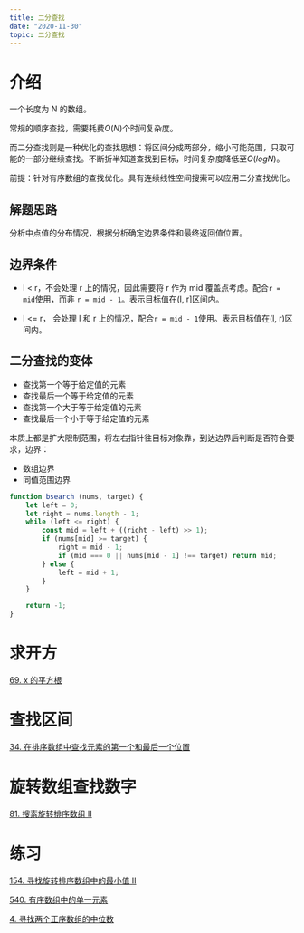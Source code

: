```yaml
---
title: 二分查找
date: "2020-11-30"
topic: 二分查找
---
```


# 介绍

一个长度为 N 的数组。

常规的顺序查找，需要耗费$O(N)$个时间复杂度。

而二分查找则是一种优化的查找思想：将区间分成两部分，缩小可能范围，只取可能的一部分继续查找。不断折半知道查找到目标，时间复杂度降低至$O(logN)$。

前提：针对有序数组的查找优化。具有连续线性空间搜索可以应用二分查找优化。

## 解题思路

分析中点值的分布情况，根据分析确定边界条件和最终返回值位置。

## 边界条件

- l < r，不会处理 r 上的情况，因此需要将 r 作为 mid 覆盖点考虑。配合`r = mid`使用，而非 `r = mid - 1`。表示目标值在(l, r]区间内。

- l <= r， 会处理 l 和 r 上的情况，配合`r = mid - 1`使用。表示目标值在(l, r)区间内。

## 二分查找的变体

- 查找第一个等于给定值的元素
- 查找最后一个等于给定值的元素
- 查找第一个大于等于给定值的元素
- 查找最后一个小于等于给定值的元素

本质上都是扩大限制范围，将左右指针往目标对象靠，到达边界后判断是否符合要求，边界：
- 数组边界
- 同值范围边界

``` js
function bsearch (nums, target) {
    let left = 0;
    let right = nums.length - 1;
    while (left <= right) {
        const mid = left + ((right - left) >> 1);
        if (nums[mid] >= target) {
            right = mid - 1;
            if (mid === 0 || nums[mid - 1] !== target) return mid;
        } else {
            left = mid + 1;
        }
    }

    return -1;
}
```

# 求开方

[69. x 的平方根](/leetcode/0069.sqrtx/)

# 查找区间

[34. 在排序数组中查找元素的第一个和最后一个位置](/leetcode/0034.find-first-and-last-position-of-element-in-sorted-array/)


# 旋转数组查找数字

[81. 搜索旋转排序数组 II](/leetcode/0081.search-in-rotated-sorted-array-ii/)

# 练习

[154. 寻找旋转排序数组中的最小值 II](/leetcode/0154.find-minimum-in-rotated-sorted-array-ii/)

[540. 有序数组中的单一元素](/leetcode/0540.single-element-in-a-sorted-array/)

[4. 寻找两个正序数组的中位数](/leetcode/0004.Median-of-Two-Sorted-Arrays/)